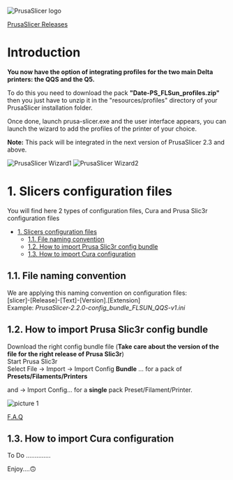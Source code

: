 ![PrusaSlicer logo](../../docs/images/PrusaSlicer.png?raw=true)

[PrusaSlicer Releases](https://github.com/prusa3d/PrusaSlicer/releases)

# Introduction

**You now have the option of integrating profiles for the two main Delta printers: the QQS and the Q5.** 

To do this you need to download the pack **"Date-PS_FLSun_profiles.zip"** then you just have to unzip it in the "resources/profiles" directory of your PrusaSlicer installation folder. 

Once done, launch prusa-slicer.exe and the user interface appears, you can launch the wizard to add the profiles of the printer of your choice.

**Note:** This pack will be integrated in the next version of PrusaSlicer 2.3 and above.

![PrusaSlicer Wizard1](../../docs/images/PS-Wizard1.png)
![PrusaSlicer Wizard2](../../docs/images/PS-Wizard2.png)

# 1. Slicers configuration files

You will find here 2 types of configuration files, Cura and Prusa Slic3r configuration files

- [1. Slicers configuration files](#1-slicers-configuration-files)
  - [1.1. File naming convention](#11-file-naming-convention)
  - [1.2. How to import Prusa Slic3r config bundle](#12-how-to-import-prusa-slic3r-config-bundle)
  - [1.3. How to import Cura configuration](#13-how-to-import-cura-configuration)

## 1.1. File naming convention

We are applying this naming convention on configuration files:  
[slicer]-[Release]-[Text]-[Version].[Extension]  
Example: *PrusaSlicer-2.2.0-config_bundle_FLSUN_QQS-v1.ini*

## 1.2. How to import Prusa Slic3r config bundle

Download the right config bundle file (**Take care about the version of the file for the right release of Prusa Slic3r**)  
Start Prusa Slic3r  
Select File -> Import -> Import Config **Bundle** ... for a pack of **Presets/Filaments/Printers**

and -> Import Config... for a **single** pack Preset/Filament/Printer. 

![picture 1](../../docs/images/PS_Import.png)  

[F.A.Q](https://help.prusa3d.com/en/article/faq-prusaslicer_1789)

## 1.3. How to import Cura configuration

To Do  ..............

Enjoy....🙃